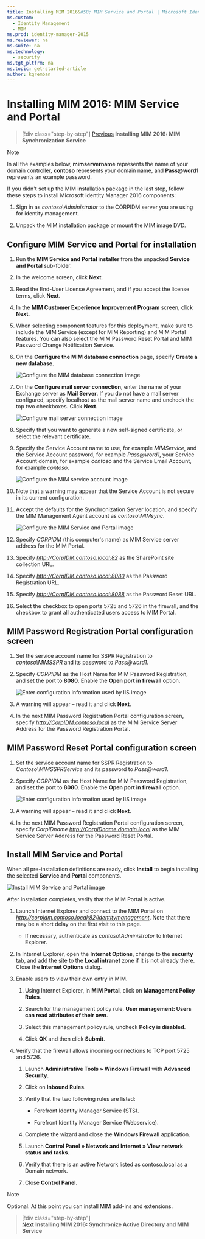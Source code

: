 ```yaml
---
title: Installing MIM 2016&#58; MIM Service and Portal | Microsoft Identity Manager
ms.custom:
  - Identity Management
  - MIM
ms.prod: identity-manager-2015
ms.reviewer: na
ms.suite: na
ms.technology:
  - security
ms.tgt_pltfrm: na
ms.topic: get-started-article
author: kgremban
---
```

# Installing MIM 2016: MIM Service and Portal

>[!div class="step-by-step"]
[Previous](https://docsmsftstage.azurewebsites.net/MIM/DeployUse/install-mim-sync.html)
**Installing MIM 2016: MIM Synchronization Service**

> [!NOTE]
> In all the examples below, **mimservername** represents the name of your domain controller, **contoso** represents your domain name, and **Pass@word1** represents an example password.

If you didn't set up the MIM installation package in the last step, follow these steps to install Microsoft Identity Manager 2016 components:

1. Sign in as *contoso\Administrator* to the CORPIDM server you are using for identity management.

2. Unpack the MIM installation package or mount the MIM image DVD.

## Configure MIM Service and Portal for installation

1.  Run the **MIM Service and Portal installer** from the unpacked **Service and Portal** sub-folder.

2.  In the welcome screen, click **Next**.

3.  Read the End-User License Agreement, and if you accept the license terms, click **Next**.

4.  In the **MIM Customer Experience Improvement Program** screen, click **Next**.

5.  When selecting component features for this deployment, make sure to include the MIM Service (except for MIM Reporting) and MIM Portal features. You can also select the MIM Password Reset Portal and MIM Password Change Notification Service.

6.  On the **Configure the MIM database connection** page, specify **Create a new database**.

    ![Configure the MIM database connection image](media/MIM-Install10.png)

7.  On the **Configure mail server connection**, enter the name of your Exchange server as **Mail Server**. If you do not have a mail server configured, specify localhost as the mail server name and uncheck the top two checkboxes. Click **Next**.

    ![Configure mail server connection image](media/MIM-Install11.png)

8.  Specify that you want to generate a new self-signed certificate, or select the relevant certificate.

9. Specify the Service Account name to use, for example *MIMService*, and the Service Account password, for example *Pass@word1*, your Service Account domain, for example *contoso* and the Service Email Account, for example *contoso*.

    ![Configure the MIM service account image](media/MIM-Install12.png)

10. Note that a warning may appear that the Service Account is not secure in its current configuration.

11. Accept the defaults for the Synchronization Server location, and specify the MIM Management Agent account as *contoso\MIMsync*.

    ![Configure the MIM Service and Portal image](media/MIM-Install13.png)

12. Specify *CORPIDM* (this computer's name) as MIM Service server address for the MIM Portal.

13. Specify *http://CorpIDM.contoso.local:82* as the SharePoint site collection URL.

14. Specify *http://CorpIDM.contoso.local:8080* as the Password Registration URL.

15. Specify *http://CorpIDM.contoso.local:8088* as the Password Reset URL.

16. Select the checkbox to open ports 5725 and 5726 in the firewall, and the checkbox to grant all authenticated users access to MIM Portal.

## MIM Password Registration Portal configuration screen

1.  Set the service account name for SSPR Registration to *contoso\MIMSSPR* and its password to *Pass@word1*.

2.  Specify  *CORPIDM* as the Host Name for MIM Password Registration, and set the port to **8080**. Enable the **Open port in firewall** option.

    ![Enter configuration information used by IIS image](media/MIM-Install14.png)

3.  A warning will appear – read it and click **Next**.

4. In the next MIM Password Registration Portal configuration screen, specify  *http://CorpIDM.contoso.local* as the MIM Service Server Address for the Password Registration Portal.

## MIM Password Reset Portal configuration screen

1.  Set the service account name for SSPR Registration to *Contoso\MIMSSPRService* and its password to *Pass@word1*.

2.  Specify  *CORPIDM* as the Host Name for MIM Password Registration, and set the port to **8080**. Enable the **Open port in firewall** option.

    ![Enter configuration information used by IIS image](media/MIM-Install15.png)

3.  A warning will appear – read it and click **Next**.

4. In the next MIM Password Registration Portal configuration screen, specify *CorpIDname  http://CorpIDname.domain.local* as the MIM Service Server Address for the Password Reset Portal.

## Install MIM Service and Portal

When all pre-installation definitions are ready, click **Install** to begin installing the selected **Service and Portal** components.

![Install MIM Service and Portal image](media/MIM-Install16.png)

After installation completes, verify that the MIM Portal is active.

1. Launch Internet Explorer and connect to the MIM Portal on  *http://corpidm.contoso.local:82/identitymanagement*. Note that there may be a short delay on the first visit to this page.

    - If necessary, authenticate as *contoso\Administrator* to Internet Explorer.

2. In Internet Explorer, open the **Internet Options**, change to the **security** tab, and add the site to the **Local intranet** zone if it is not already there.  Close the **Internet Options** dialog.

3. Enable users to view their own entry in MIM.

    1.  Using Internet Explorer, in **MIM Portal**, click on **Management Policy Rules**.

    2.  Search for the management policy rule, **User management: Users can read attributes of their own**.

    3.  Select this management policy rule, uncheck **Policy is disabled**.

    4.  Click **OK** and then click **Submit**.

4.  Verify that the firewall allows incoming connections to TCP port 5725 and 5726.

    1.  Launch **Administrative Tools » Windows Firewall** with **Advanced Security**.

    2.  Click on **Inbound Rules**.

    3.  Verify that the two following rules are listed:

        -   Forefront Identity Manager Service (STS).

        -   Forefront Identity Manager Service (Webservice).

    4.  Complete the wizard and close the **Windows Firewall** application.

    5.  Launch **Control Panel » Network and Internet » View network status and tasks**.

    6.  Verify that there is an active Network listed as contoso.local as a Domain network.

    7.  Close **Control Panel**.

> [!NOTE]
> Optional: At this point you can install MIM add-ins and extensions.

>[!div class="step-by-step"]  
[Next](https://docsmsftstage.azurewebsites.net/MIM/DeployUse/mim-install-sync-ad-service.html)
**Installing MIM 2016: Synchronize Active Directory and MIM Service**
